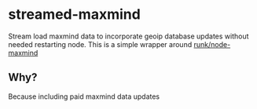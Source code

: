 # streamed-maxmind

Stream load maxmind data to incorporate geoip database updates without needed restarting node.
This is a simple wrapper around [runk/node-maxmind](runk/node-maxmind)

## Why?

Because including paid maxmind data updates 
